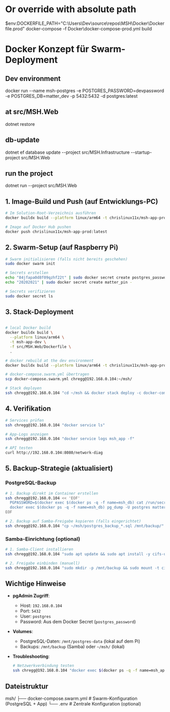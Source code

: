 # Or override with absolute path
$env:DOCKERFILE_PATH="C:\Users\Dev\source\repos\MSH\Docker\Dockerfile.prod"
docker-compose -f Docker\docker-compose-prod.yml build

# Docker Konzept für Swarm-Deployment

## Dev environment
docker run --name msh-postgres -e POSTGRES_PASSWORD=devpassword -e POSTGRES_DB=matter_dev -p 5432:5432 -d postgres:latest

## at src/MSH.Web
dotnet restore

## db-update
dotnet ef database update --project src/MSH.Infrastructure --startup-project src/MSH.Web

## run the project
dotnet run --project src/MSH.Web

## 1. Image-Build und Push (auf Entwicklungs-PC)
```bash
# Im Solution-Root-Verzeichnis ausführen
docker buildx build --platform linux/arm64 -t chrislinux11x/msh-app-prod -f src/MSH.Web/Dockerfile .

# Image auf Docker Hub pushen
docker push chrislinux11x/msh-app-prod:latest
```
## 2. Swarm-Setup (auf Raspberry Pi)
```bash
# Swarm initialisieren (falls nicht bereits geschehen)
sudo docker swarm init

# Secrets erstellen
echo "84jfapa0d8f09qzhf22t" | sudo docker secret create postgres_password -
echo "20202021" | sudo docker secret create matter_pin -

# Secrets verifizieren
sudo docker secret ls
```
## 3. Stack-Deployment
```bash

# local Docker build
docker buildx build \
  --platform linux/arm64 \
  -t msh-app-dev \
  -f src/MSH.Web/Dockerfile \
  .

# docker rebuild at the dev environment
docker buildx build --platform linux/arm64 -t chrislinux11x/msh-app-prod -f src/MSH.Web/Dockerfile . --push

# docker-compose.swarm.yml übertragen
scp docker-compose.swarm.yml chregg@192.168.0.104:~/msh/

# Stack deployen
ssh chregg@192.168.0.104 "cd ~/msh && docker stack deploy -c docker-compose.swarm.yml msh"
```
## 4. Verifikation
```bash
# Services prüfen
ssh chregg@192.168.0.104 "docker service ls"

# App-Logs anzeigen
ssh chregg@192.168.0.104 "docker service logs msh_app -f"

# API testen
curl http://192.168.0.104:8080/network-diag
```
## 5. Backup-Strategie (aktualisiert)
### PostgreSQL-Backup
```bash
# 1. Backup direkt im Container erstellen
ssh chregg@192.168.0.104 << 'EOF'
  PGPASSWORD=$(docker exec $(docker ps -q -f name=msh_db) cat /run/secrets/postgres_password)
  docker exec $(docker ps -q -f name=msh_db) pg_dump -U postgres matter_prod > ~/msh/postgres_backup_$(date +%Y%m%d_%H%M%S).sql
EOF

# 2. Backup auf Samba-Freigabe kopieren (falls eingerichtet)
ssh chregg@192.168.0.104 "cp ~/msh/postgres_backup_*.sql /mnt/backup/"
```
### Samba-Einrichtung (optional)
```bash
# 1. Samba-Client installieren
ssh chregg@192.168.0.104 "sudo apt update && sudo apt install -y cifs-utils"

# 2. Freigabe einbinden (manuell)
ssh chregg@192.168.0.104 "sudo mkdir -p /mnt/backup && sudo mount -t cifs //192.168.0.101/backup /mnt/backup -o username=Dev,password=IHR_PASSWORT"
```
## Wichtige Hinweise
- **pgAdmin Zugriff**: 
  - Host: `192.168.0.104`
  - Port: `5432`
  - User: `postgres`
  - Password: Aus dem Docker Secret (`postgres_password`)

- **Volumes**: 
  - PostgreSQL-Daten: `/mnt/postgres-data` (lokal auf dem Pi)
  - Backups: `/mnt/backup` (Samba) oder `~/msh/` (lokal)

- **Troubleshooting**:
  ```bash
  # Netzwerkverbindung testen
  ssh chregg@192.168.0.104 "docker exec $(docker ps -q -f name=msh_app) sh -c 'timeout 2 bash -c \"</dev/tcp/db/5432\" && echo \"✅ Success\" || echo \"❌ Failed\"'"
  ```

## Dateistruktur
msh/
├── docker-compose.swarm.yml    # Swarm-Konfiguration (PostgreSQL + App)
└── .env                        # Zentrale Konfiguration (optional)